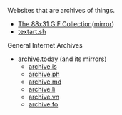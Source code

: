 Websites that are archives of things.

- [The 88x31 GIF Collection](https://cyber.dabamos.de/88x31/)([mirror](http://textfiles.com/underconstruction/88x31/))
- [textart.sh](https://textart.sh/)

General Internet Archives

- [archive.today](https://archive.today) (and its mirrors)
	- [archive.is](https://archive.is) 
	- [archive.ph](https://archive.ph) 
	- [archive.md](https://archive.md/)
	- [archive.li](https://archive.li)
	- [archive.vn](https://archive.vn)
	- [archive.fo](https://archive.fo)
